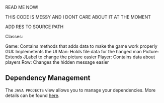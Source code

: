 READ ME NOW!

THIS CODE IS MESSY AND I DONT CARE ABOUT IT AT THE MOMENT

ADD RES TO SOURCE PATH

Classes:

Game: Contains methods that adds data to make the game work properly
GUI: Implemetents the UI
Man: Holds file data for the hanged man
Picture: Extends JLabel to change the picture easier
Player: Contains data about players
Row: Changes the hidden message easier
## Dependency Management

The `JAVA PROJECTS` view allows you to manage your dependencies. More details can be found [here](https://github.com/microsoft/vscode-java-dependency#manage-dependencies).
